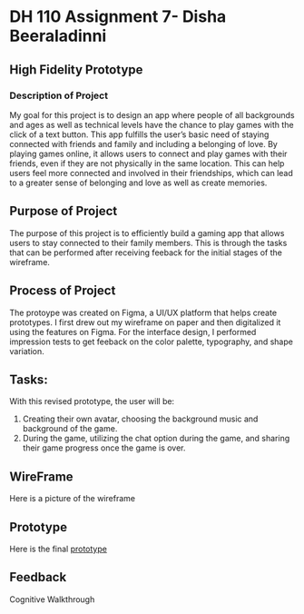 # DH 110 Assignment 7- Disha Beeraladinni

## High Fidelity Prototype

### Description of Project
My goal for this project is to design an app where people of all backgrounds and ages as well as technical levels have the chance to play games with the click of a text button. This app fulfills the user’s basic need of staying connected with friends and family and including a belonging of love. By playing games online, it allows users to connect and play games with their friends, even if they are not physically in the same location. This can help users feel more connected and involved in their friendships, which can lead to a greater sense of belonging and love as well as create memories.

## Purpose of Project
The purpose of this project is to efficiently build a gaming app that allows users to stay connected to their family members. This is through the tasks that can be performed after receiving feeback for the initial stages of the wireframe. 

## Process of Project
The protoype was created on Figma, a UI/UX platform that helps create prototypes. I first drew out my wireframe on paper and then digitalized it using the features on Figma. For the interface design, I performed impression tests to get feeback on the color palette, typography, and shape variation. 

## Tasks:
With this revised prototype, the user will be:
1. Creating their own avatar, choosing the background music and background of the game. 
2. During the game, utilizing the chat option during the game, and sharing their game progress once the game is over.

## WireFrame
Here is a picture of the wireframe

## Prototype
Here is the final [prototype](https://www.figma.com/proto/zk5Wfaqx0rUgu1ntqOQqnz/high-fidelity-prototype?type=design&node-id=9-126&scaling=min-zoom&page-id=0%3A1&starting-point-node-id=9%3A126&show-proto-sidebar=1)

## Feedback

Cognitive Walkthrough

